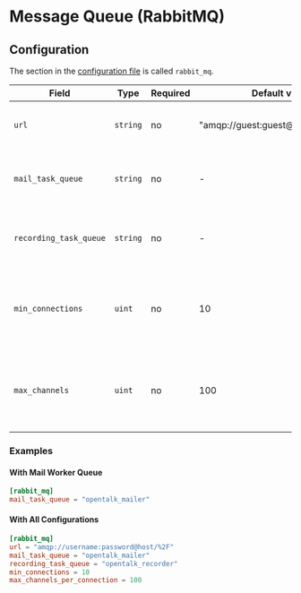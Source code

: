# Message Queue (RabbitMQ)

## Configuration

The section in the [configuration file](configuration.md) is called `rabbit_mq`.

| Field                  | Type     | Required | Default value                       | Description                                                      |
| ---------------------- | -------- | -------- | ----------------------------------- | ---------------------------------------------------------------- |
| `url`                  | `string` | no       | "amqp://guest:guest@localhost:5672" | The RabbitMQ broker URL connection                               |
| `mail_task_queue`      | `string` | no       | -                                   | Name of the RabbitMQ queue for the [SMTP-Mailer](../advanced/additional_services/smtp_mailer.md) |
| `recording_task_queue` | `string` | no       | -                                   | Name of the RabbitMQ queue for the [recorder](../advanced/additional_services/recorder.md)       |
| `min_connections`      | `uint`   | no       | 10                                  | Minimum connections to retain when removing stale connections    |
| `max_channels`         | `uint`   | no       | 100                                 | Maxmimum number of AMQP channels per connection allowed          |

### Examples

#### With Mail Worker Queue

```toml
[rabbit_mq]
mail_task_queue = "opentalk_mailer"
```

#### With All Configurations

```toml
[rabbit_mq]
url = "amqp://username:password@host/%2F"
mail_task_queue = "opentalk_mailer"
recording_task_queue = "opentalk_recorder"
min_connections = 10
max_channels_per_connection = 100
```
